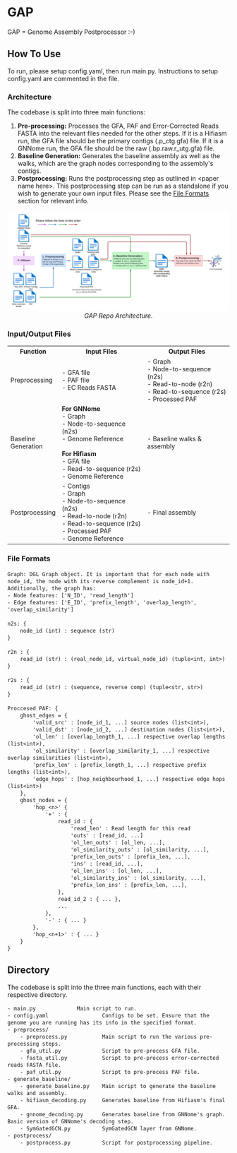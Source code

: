 # GAP
GAP = Genome Assembly Postprocessor :-)

## How To Use
To run, please setup config.yaml, then run main.py. Instructions to setup config.yaml are commented in the file. 

### Architecture
The codebase is split into three main functions:
1. <b>Pre-processing:</b> Processes the GFA, PAF and Error-Corrected Reads FASTA into the relevant files needed for the other steps. If it is a Hifiasm run, the GFA file should be the primary contigs (.p_ctg.gfa) file. If it is a GNNome run, the GFA file should be the raw (.bp.raw.r_utg.gfa) file.
2. <b>Baseline Generation:</b> Generates the baseline assembly as well as the walks, which are the graph nodes corresponding to the assembly's contigs.
3. <b>Postprocessing:</b> Runs the postprocessing step as outlined in \<paper name here>. This postprocessing step can be run as a standalone if you wish to generate your own input files. Please see the [File Formats](#file-formats) section for relevant info.

<p align="center">
  <img src="misc/gap_repo_archi.jpeg" alt="GAP Repo Architecture">
  <i>GAP Repo Architecture.</i>
</p>

### Input/Output Files
<table>
  <tr>
    <th style="width: 75px;">Function</th>
    <th style="width: 250px;">Input Files</th>
    <th style="width: 250px;">Output Files</th>
  </tr>
  <tr>
    <td>Preprocessing</td>
    <td>- GFA file <br>- PAF file <br>- EC Reads FASTA</td>
    <td>- Graph <br>- Node-to-sequence (n2s) <br>- Read-to-node (r2n) <br>- Read-to-sequence (r2s) <br>- Processed PAF <br></td>
  </tr>
  <tr>
    <td>Baseline Generation</td>
    <td>
    <b>For GNNome</b><br>
    - Graph <br>- Node-to-sequence (n2s) <br>- Genome Reference<br><br>
    <b>For Hifiasm</b><br>
    - GFA file <br>- Read-to-sequence (r2s) <br>- Genome Reference<br>
    </td>
    <td>- Baseline walks & assembly</td>
  </tr>
  <tr>
    <td>Postprocessing</td>
    <td>- Contigs <br>- Graph <br>- Node-to-sequence (n2s) <br>- Read-to-node (r2n) <br>- Read-to-sequence (r2s) <br>- Processed PAF <br>- Genome Reference</td>
    <td>- Final assembly</td>
  </tr>
</table>

### File Formats
```
Graph: DGL Graph object. It is important that for each node with node_id, the node with its reverse complement is node_id+1. Additionally, the graph has:
- Node features: ['N_ID', 'read_length']
- Edge features: ['E_ID', 'prefix_length', 'overlap_length', 'overlap_similarity']

n2s: {
    node_id (int) : sequence (str)
}

r2n : {
    read_id (str) : (real_node_id, virtual_node_id) (tuple<int, int>)
}

r2s : {
    read_id (str) : (sequence, reverse comp) (tuple<str, str>)
}

Proccesed PAF: {
    ghost_edges = {
        'valid_src' : [node_id_1, ...] source nodes (list<int>),
        'valid_dst' : [node_id_2, ...] destination nodes (list<int>),
        'ol_len' : [overlap_length_1, ...] respective overlap lengths (list<int>),
        'ol_similarity' : [overlap_similarity_1, ...] respective overlap similarities (list<int>),
        'prefix_len' : [prefix_length_1, ...] respective prefix lengths (list<int>),
        'edge_hops' : [hop_neighbourhood_1, ...] respective edge hops (list<int>)
    },
    ghost_nodes = {
        'hop_<n>' {
            '+' : {
                read_id : {
                    'read_len' : Read length for this read
                    'outs' : [read_id, ...]
                    'ol_len_outs' : [ol_len, ...],
                    'ol_similarity_outs' : [ol_similarity, ...],
                    'prefix_len_outs' : [prefix_len, ...],
                    'ins' : [read_id, ...],
                    'ol_len_ins' : [ol_len, ...],
                    'ol_similarity_ins' : [ol_similarity, ...],
                    'prefix_len_ins' : [prefix_len, ...],
                }, 
                read_id_2 : { ... },
                ...
            },
            '-' : { ... }
        },
        'hop_<n+1>' : { ... }
    }
}
```

## Directory
The codebase is split into the three main functions, each with their respective directory.

    - main.py  		      Main script to run.
    - config.yaml                 Configs to be set. Ensure that the genome you are running has its info in the specified format.
    - preprocess/             
        - preprocess.py           Main script to run the various pre-processing steps.
        - gfa_util.py             Script to pre-process GFA file.
        - fasta_util.py           Script to pre-process error-corrected reads FASTA file.
        - paf_util.py             Script to pre-process PAF file.
    - generate_baseline/
        - generate_baseline.py    Main script to generate the baseline walks and assembly.
        - hifiasm_decoding.py     Generates baseline from Hifiasm's final GFA.
        - gnnome_decoding.py      Generates baseline from GNNome's graph. Basic version of GNNome's decoding step.
        - SymGatedGCN.py          SymGatedGCN layer from GNNome.
    - postprocess/
        - postprocess.py          Script for postprocessing pipeline.
